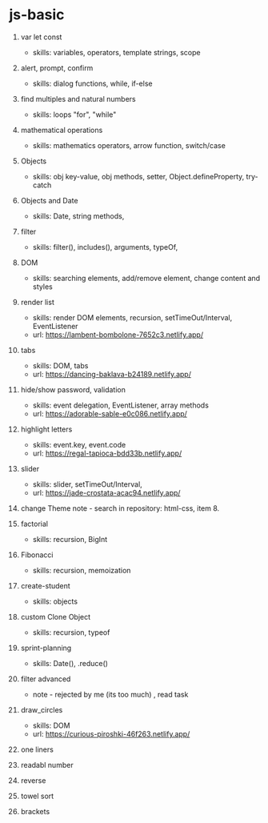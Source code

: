 # js-basic

1. var let const

    - skills: variables, operators, template strings, scope

2. alert, prompt, confirm

    - skills: dialog functions, while, if-else

3. find multiples and natural numbers

    - skills: loops "for", "while"

4. mathematical operations

    - skills: mathematics operators, arrow function, switch/case

5. Objects

    - skills: obj key-value, obj methods, setter, Object.defineProperty, try-catch

6. Objects and Date

    - skills: Date, string methods,

7. filter

    - skills: filter(), includes(), arguments, typeOf,

8. DOM

    - skills: searching elements, add/remove element, change content and styles

9. render list

    - skills: render DOM elements, recursion, setTimeOut/Interval, EventListener
    - url: https://lambent-bombolone-7652c3.netlify.app/

10. tabs

    - skills: DOM, tabs
    - url: https://dancing-baklava-b24189.netlify.app/

11. hide/show password, validation

    - skills: event delegation, EventListener, array methods
    - url: https://adorable-sable-e0c086.netlify.app/

12. highlight letters

    - skills: event.key, event.code
    - url: https://regal-tapioca-bdd33b.netlify.app/

13. slider

    - skills: slider, setTimeOut/Interval,
    - url: https://jade-crostata-acac94.netlify.app/

14. change Theme
    note - search in repository: html-css, item 8.

15. factorial

    - skills: recursion, BigInt

16. Fibonacci

    - skills: recursion, memoization

17. create-student

    - skills: objects

18. custom Clone Object

    - skills: recursion, typeof

19. sprint-planning

    - skills: Date(), .reduce()

20. filter advanced

    - note - rejected by me (its too much) , read task

21. draw_circles

    - skills: DOM
    - url: https://curious-piroshki-46f263.netlify.app/

22. one liners

23. readabl number

24. reverse

25. towel sort

26. brackets
